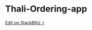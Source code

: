 # Thali-Ordering-app

[Edit on StackBlitz ⚡️](https://stackblitz.com/edit/stackblitz-starters-3dsjt4)